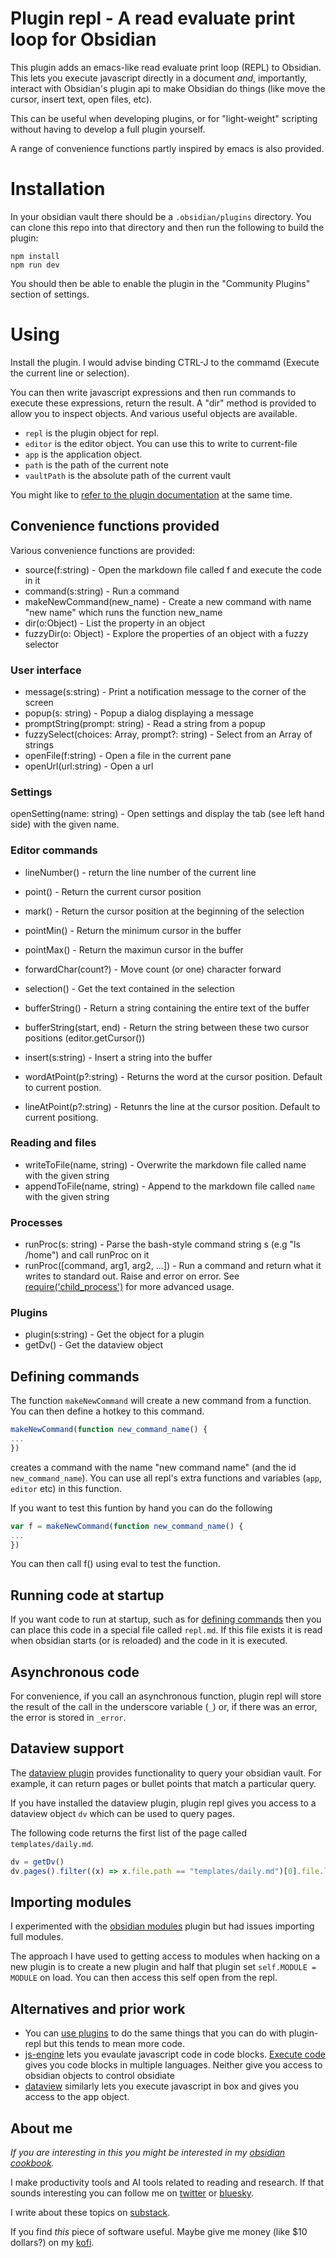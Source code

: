 # Plugin repl - A read evaluate print loop for Obsidian
This plugin adds an emacs-like read evaluate print loop (REPL) to Obsidian.
This lets you execute javascript directly in a document *and*, importantly, interact with Obsidian's plugin api to make Obsidian do things (like move the cursor, insert text, open files, etc).

This can be useful when developing plugins, or for "light-weight" scripting without having to develop a full plugin yourself.

A range of convenience functions partly inspired by emacs is also provided.

# Installation
In your obsidian vault there should be a `.obsidian/plugins` directory. You can clone this repo into that
directory and then run the following to build the plugin:

```
npm install
npm run dev
```

You should then be able to enable the plugin in the "Community Plugins" section of settings.

# Using
Install the plugin. I would advise binding CTRL-J to the commamd (Execute the current line or selection).

You can then write javascript expressions and then run commands to execute these expressions, return the result.
A "dir" method is provided to allow you to inspect objects. And various useful objects are available.

* `repl` is the plugin object for repl.
* `editor` is the editor object. You can use this to write to current-file
* `app` is the application object.
* `path` is the path of the current note
* `vaultPath` is the absolute path of the current vault

You might like to [refer to the plugin documentation](https://docs.obsidian.md/Plugins/Getting+started/Build+a+plugin) at the same time.

## Convenience functions provided
Various convenience functions are provided:

* source(f:string) - Open the markdown file called f and execute the code in it
* command(s:string) - Run a command
* makeNewCommand(new_name) - Create a new command with name "new name" which runs the function new_name
* dir(o:Object) - List the property in an object
* fuzzyDir(o: Object) - Explore the properties of an object with a fuzzy selector

### User interface
* message(s:string) - Print a notification message to the corner of the screen
* popup(s: string) - Popup a dialog displaying a message
* promptString(prompt: string) - Read a string from a popup
* fuzzySelect(choices: Array<string>, prompt?: string) - Select from an Array of strings
* openFile(f:string) - Open a file in the current pane
* openUrl(url:string) - Open a url


### Settings
openSetting(name: string) - Open settings and display the tab (see left hand side) with the given name.


### Editor commands
* lineNumber() - return the line number of the current line
* point() - Return the current cursor position
* mark() - Return the cursor position at the  beginning of the selection
* pointMin() - Return the minimum cursor in the buffer
* pointMax() - Return the maximun cursor in the buffer
* forwardChar(count?) - Move count (or one) character forward
* selection() - Get the text contained in the selection

* bufferString() - Return a string containing the entire text of the buffer
* bufferString(start, end) - Return the string between these two cursor positions (editor.getCursor())
* insert(s:string) - Insert a string into the buffer

* wordAtPoint(p?:string) - Returns the word at the cursor position. Default to current postion.
* lineAtPoint(p?:string) - Retunrs the line at the cursor position. Default to current positiong.

### Reading and files
* writeToFile(name, string) - Overwrite the markdown file called name with the given string
* appendToFile(name, string) - Append to the markdown file called `name` with the given string

### Processes
* runProc(s: string) - Parse the bash-style command string s (e.g "ls /home") and call runProc on it
* runProc([command, arg1, arg2, ...]) - Run a command and return what it writes to standard out. Raise and error on error. See [require('child_process')](https://nodejs.org/api/child_process.html) for more advanced usage.


### Plugins
* plugin(s:string) - Get the object for a plugin
* getDv() - Get the dataview object

## Defining commands
<a name="commands"></a>
The function `makeNewCommand` will create a new command from a function. You can then
define a hotkey to this command.

```js
makeNewCommand(function new_command_name() {
...
})
```

creates a command with the name "new command name" (and the id `new_command_name`).
You can use all repl's extra functions and variables (`app`, `editor` etc) in this function.

If you want to test this funtion by hand you can do the following

```js
var f = makeNewCommand(function new_command_name() {
...
})
```

You can then call f() using eval to test the function.

## Running code at startup
If you want code to run at startup, such as for [defining commands](#commands) then you can place this code in a special file called `repl.md`. If this file exists it is read when obsidian starts (or is reloaded) and the code in it is executed.

## Asynchronous code
For convenience, if you call an asynchronous function, plugin repl will store the result of the call in the underscore variable (`_`) or, if there was an error, the error is stored in `_error`.

## Dataview support
The [dataview plugin](https://blacksmithgu.github.io/obsidian-dataview/) provides
functionality to query your obsidian vault. For example, it can return pages or bullet points that match a particular query.

If you have installed the dataview plugin, plugin repl gives you access to a dataview object `dv` which can be used to query pages.


The following code returns the first list of the page called `templates/daily.md`.

```javascript
dv = getDv()
dv.pages().filter((x) => x.file.path == "templates/daily.md")[0].file.lists[0]
```


## Importing modules
I experimented with the [obsidian modules](https://github.com/polyipseity/obsidian-modules) plugin but had issues importing full modules.

The approach I have used to getting access to modules when hacking on a new plugin is to create a new plugin and half that plugin set `self.MODULE = MODULE` on load. You can then access this self open from the repl.

## Alternatives and prior work
* You can [use plugins](https://docs.obsidian.md/Plugins/Getting+started/Build+a+plugin) to do the same things that you can do with plugin-repl but this tends to mean more code.
* [js-engine](https://github.com/mProjectsCode/obsidian-js-engine-plugin) lets you evaulate javascript code in code blocks. [Execute code](https://github.com/twibiral/obsidian-execute-code) gives you code blocks in multiple languages. Neither give you access to obsidian objects to control obsidiate
* [dataview](https://blacksmithgu.github.io/obsidian-dataview/) similarly lets you execute javascript in box and gives you access to the app object.


## About me
*If you are interesting in this you might be interested in my [obsidian cookbook](https://medium.com/@readwithai/youtube-shorts-introduction-to-obsidian-56bd01506fa0).*

I make productivity tools and AI tools related to reading and research.
If that sounds interesting you can follow me on <a href="https://x.com/readwithai">twitter</a> or <a href="https://bsky.app/profile/readwithai.bsky.social">bluesky</a>.

I write about these topics on <a href="https://readwithai.substack.com/readwithai">substack</a>.

If you find *this* piece of software useful. Maybe give me money (like $10 dollars?) on my <a href="ko-fi.com/readwithai">kofi</a>.
